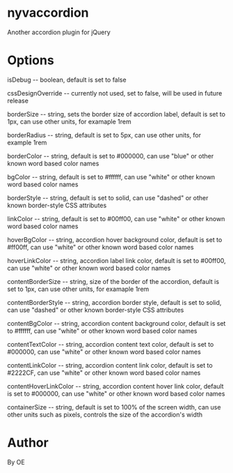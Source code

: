 # nyvaccordion

Another accordion plugin for jQuery

# Options

isDebug -- boolean, default is set to false

cssDesignOverride -- currently not used, set to false, will be used in future release

borderSize -- string, sets the border size of accordion label, default is set to 1px, can use other units, for examaple 1rem

borderRadius -- string, default is set to 5px, can use other units, for example 1rem

borderColor -- string, default is set to #000000, can use "blue" or other known word based color names

bgColor -- string, default is set to #ffffff, can use "white" or other known word based color names

borderStyle -- string, default is set to solid, can use "dashed" or other known border-style CSS attributes

linkColor -- string, default is set to #00ff00, can use "white" or other known word based color names

hoverBgColor -- string, accordion hover background color, default is set to #ff00ff, can use "white" or other known word based color names

hoverLinkColor -- string, accordion label link color, default is set to #00ff00, can use "white" or other known word based color names

contentBorderSize -- string, size of the border of the accordion, default is set to 1px, can use other units, for examaple 1rem

contentBorderStyle -- string, accordion border style, default is set to solid, can use "dashed" or other known border-style CSS attributes

contentBgColor -- string, accordion content background color, default is set to #ffffff, can use "white" or other known word based color names

contentTextColor -- string, accordion content text color, default is set to #000000, can use "white" or other known word based color names

contentLinkColor -- string, accordion content link color, default is set to #2222CF, can use "white" or other known word based color names

contentHoverLinkColor -- string, accordion content hover link color, default is set to #000000, can use "white" or other known word based color names

containerSize -- string, default is set to 100% of the screen width, can use other units such as pixels, controls the size of the accordion's width

# Author

By OE
